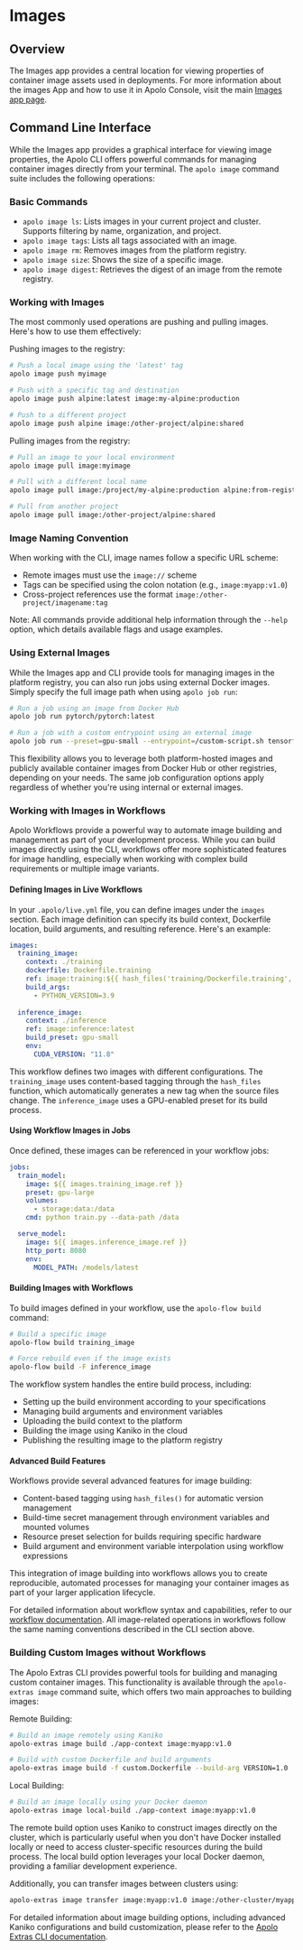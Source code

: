 # Images

## Overview

The Images app provides a central location for viewing properties of container image assets used in deployments. For more information about the images App and how to use it in Apolo Console, visit the main [Images app page](../../apolo-console/apps/pre-installed/images.md).

## **Command Line Interface**

While the Images app provides a graphical interface for viewing image properties, the Apolo CLI offers powerful commands for managing container images directly from your terminal. The `apolo image` command suite includes the following operations:

### **Basic Commands**

* `apolo image ls`: Lists images in your current project and cluster. Supports filtering by name, organization, and project.
* `apolo image tags`: Lists all tags associated with an image.
* `apolo image rm`: Removes images from the platform registry.
* `apolo image size`: Shows the size of a specific image.
* `apolo image digest`: Retrieves the digest of an image from the remote registry.

### **Working with Images**

The most commonly used operations are pushing and pulling images. Here's how to use them effectively:

Pushing images to the registry:

```bash
# Push a local image using the 'latest' tag
apolo image push myimage

# Push with a specific tag and destination
apolo image push alpine:latest image:my-alpine:production

# Push to a different project
apolo image push alpine image:/other-project/alpine:shared
```

Pulling images from the registry:

```bash
# Pull an image to your local environment
apolo image pull image:myimage

# Pull with a different local name
apolo image pull image:/project/my-alpine:production alpine:from-registry

# Pull from another project
apolo image pull image:/other-project/alpine:shared
```

### **Image Naming Convention**

When working with the CLI, image names follow a specific URL scheme:

* Remote images must use the `image://` scheme
* Tags can be specified using the colon notation (e.g., `image:myapp:v1.0`)
* Cross-project references use the format `image:/other-project/imagename:tag`

Note: All commands provide additional help information through the `--help` option, which details available flags and usage examples.

### **Using External Images**

While the Images app and CLI provide tools for managing images in the platform registry, you can also run jobs using external Docker images. Simply specify the full image path when using `apolo job run`:

```bash
# Run a job using an image from Docker Hub
apolo job run pytorch/pytorch:latest

# Run a job with a custom entrypoint using an external image
apolo job run --preset=gpu-small --entrypoint=/custom-script.sh tensorflow/tensorflow:latest -- arg1 arg2
```

This flexibility allows you to leverage both platform-hosted images and publicly available container images from Docker Hub or other registries, depending on your needs. The same job configuration options apply regardless of whether you're using internal or external images.

### **Working with Images in Workflows**

Apolo Workflows provide a powerful way to automate image building and management as part of your development process. While you can build images directly using the CLI, workflows offer more sophisticated features for image handling, especially when working with complex build requirements or multiple image variants.

#### **Defining Images in Live Workflows**

In your `.apolo/live.yml` file, you can define images under the `images` section. Each image definition can specify its build context, Dockerfile location, build arguments, and resulting reference. Here's an example:

```yaml
images:
  training_image:
    context: ./training
    dockerfile: Dockerfile.training
    ref: image:training:${{ hash_files('training/Dockerfile.training', 'training/requirements.txt') }}
    build_args:
      - PYTHON_VERSION=3.9
    
  inference_image:
    context: ./inference
    ref: image:inference:latest
    build_preset: gpu-small
    env:
      CUDA_VERSION: "11.8"
```

This workflow defines two images with different configurations. The `training_image` uses content-based tagging through the `hash_files` function, which automatically generates a new tag when the source files change. The `inference_image` uses a GPU-enabled preset for its build process.

#### **Using Workflow Images in Jobs**

Once defined, these images can be referenced in your workflow jobs:

```yaml
jobs:
  train_model:
    image: ${{ images.training_image.ref }}
    preset: gpu-large
    volumes:
      - storage:data:/data
    cmd: python train.py --data-path /data

  serve_model:
    image: ${{ images.inference_image.ref }}
    http_port: 8080
    env:
      MODEL_PATH: /models/latest
```

#### **Building Images with Workflows**

To build images defined in your workflow, use the `apolo-flow build` command:

```bash
# Build a specific image
apolo-flow build training_image

# Force rebuild even if the image exists
apolo-flow build -F inference_image
```

The workflow system handles the entire build process, including:

* Setting up the build environment according to your specifications
* Managing build arguments and environment variables
* Uploading the build context to the platform
* Building the image using Kaniko in the cloud
* Publishing the resulting image to the platform registry

#### **Advanced Build Features**

Workflows provide several advanced features for image building:

* Content-based tagging using `hash_files()` for automatic version management
* Build-time secret management through environment variables and mounted volumes
* Resource preset selection for builds requiring specific hardware
* Build argument and environment variable interpolation using workflow expressions

This integration of image building into workflows allows you to create reproducible, automated processes for managing your container images as part of your larger application lifecycle.

For detailed information about workflow syntax and capabilities, refer to our [workflow documentation](https://docs.apolo.us/index/apolo-flow-reference). All image-related operations in workflows follow the same naming conventions described in the CLI section above.

### **Building Custom Images without Workflows**

The Apolo Extras CLI provides powerful tools for building and managing custom container images. This functionality is available through the `apolo-extras image` command suite, which offers two main approaches to building images:

Remote Building:

```bash
# Build an image remotely using Kaniko
apolo-extras image build ./app-context image:myapp:v1.0

# Build with custom Dockerfile and build arguments
apolo-extras image build -f custom.Dockerfile --build-arg VERSION=1.0 ./app-context image:myapp:latest
```

Local Building:

```bash
# Build an image locally using your Docker daemon
apolo-extras image local-build ./app-context image:myapp:v1.0
```

The remote build option uses Kaniko to construct images directly on the cluster, which is particularly useful when you don't have Docker installed locally or need to access cluster-specific resources during the build process. The local build option leverages your local Docker daemon, providing a familiar development experience.

Additionally, you can transfer images between clusters using:

```bash
apolo-extras image transfer image:myapp:v1.0 image:/other-cluster/myapp:v1.0
```

For detailed information about image building options, including advanced Kaniko configurations and build customization, please refer to the [Apolo Extras CLI documentation](https://docs.apolo.us/index/apolo-extras/cli#apolo-extras-image).
